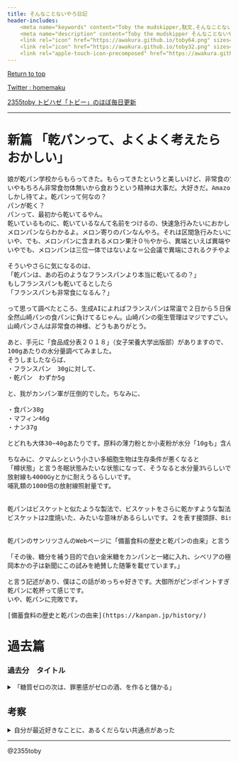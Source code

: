 ```yaml
---
title: そんなことないやろ日記
header-includes:
	<meta name="keywords" content="Toby the mudskipper,駄文,そんなことないやろ" />
	<meta name="description" content="Toby the mudskipper そんなことないやろ日記。人生の手抜き工事" />
	<link rel="icon" href="https://awakura.github.io/toby64.png" sizes="64x64" type="image/png" /> 
	<link rel="icon" href="https://awakura.github.io/toby32.png" sizes="32x32" type="image/png" />  
	<link rel="apple-touch-icon-precomposed" href="https://awakura.github.io/toby150.png" />
---
```


[Return to top](https://awakura.github.io/)

[Twitter : homemaku](https://x.com/homemaku)

[2355toby トビハゼ「トビー」のほぼ毎日更新](https://www.youtube.com/channel/UCFq06QurrYT58m7wzqy1MZQ)


___


# 新篇 「乾パンって、よくよく考えたらおかしい」

<pre>
娘が乾パン学校からもらってきた。もらってきたというと美しいけど、非常食の賞味期限に伴う処分だ。
いやもちろん非常食勿体無いから食おうという精神は大事だ。大好きだ。Amazonの段ボールすら勿体無くて捨てれない僕なのだ。
しかし待てよ。乾パンって何なの？
パンが乾く？
パンって、最初から乾いてるやん。
乾いているものに、乾いているなんて名前をつけるの、快速急行みたいにおかしいやん。
メロンパンならわかるよ。メロン寄りのパンなんやろ。それは区間急行みたいに正統やろ。
いや、でも、メロンパンに含まれるメロン果汁０％やから、異端といえば異端やな。しかし、メロンソーダも果汁０％やから、メロンドメインでは０％が正統なんやろか。
いやでも、メロンパンは三位一体ではないよな＝公会議で異端にされるクチやよね。だって酸味が無いもんな（ドヤっ）

そういやさらに気になるのは、
「乾パンは、あの石のようなフランスパンより本当に乾いてるの？」
もしフランスパンも乾いてるとしたら
「フランスパンも非常食になるん？」

って思って調べたところ、生成AIによればフランスパンは常温で２日から５日保存可能とのこと。マジかよ。マジパンかよ。
全然山崎パンの食パンに負けてるじゃん。山崎パンの衛生管理はマジですごい。雪で通行止めの高速道路で配られてる山崎パン食べたい。
山崎パンさんは非常食の神様、どうもありがとう。

あと、手元に「食品成分表２０１８」（女子栄養大学出版部）がありますので、
100gあたりの水分量調べてみました。
そうしましたならば、
・フランスパン　30gに対して、
・乾パン　わずか5g

と、我がカンパン軍が圧倒的でした。ちなみに、

・食パン38g
・マフィン46g
・ナン37g

とどれも大体30−40gあたりです。原料の薄力粉とか小麦粉が水分「10gも」含んでいる。乾パンはそれよりも少ないわけだから、乾パンどんだけ焼いてるねんと言う話です。焼くために使ってるエネルギーを考えると、もしかしたら、単位gあたりのCO2発生量はパン類ではMAXかもしれない。

ちなみに、クマムシという小さい多細胞生物は生存条件が悪くなると
「樽状態」と言う冬眠状態みたいな状態になって、そうなると水分量3%らしいです。乾パンよりすごいやん。どうやって乾くねん。
放射線も4000Gyとかに耐えうるらしいです。
哺乳類の1000倍の放射線照射量です。


乾パンはビスケットと似たような製法で、ビスケットをさらに乾かすような製法で作るそうです。
ビスケットは2度焼いた、みたいな意味があるらしいです。２を表す接頭辞、Bis、が付いてますもんね。化学でも通用名でBis-フェノールとかいいますもんね。感熱紙によく使ってるやつですね。


乾パンのサンリツさんのWebページに「備蓄食料の歴史と乾パンの由来」と言う面白いページがあるのですがそこに

「その後、糖分を補う目的で白い金米糖をカンパンと一緒に入れ、シベリアの極寒地でテストを行ないましたが、白い金米糖は氷を連想するということで不評を買いました。そこで、白を除き、黄、青、ピンク、紫、緑の５色の金米糖を採用しテストした結果、大好評を得たのです。
岡本かの子は新聞にこの試みを絶賛した随筆を載せています。」

と言う記述があり、僕はこの話がめっちゃ好きです。大御所がピンポイントすぎるでしょ。
乾パンに乾杯って感じです。
いや、乾パンに完敗です。

[備蓄食料の歴史と乾パンの由来](https://kanpan.jp/history/)
</pre>


# 過去篇


### 過去分　タイトル

<details>
<summary>「糖質ゼロの次は、罪悪感がゼロの酒、を作ると儲かる」</summary>

<pre>
「糖質ゼロの次は、罪悪感がゼロの酒、を作ると儲かる」

地上波でやってた、アリスインザワンダーランド　ディズニー実写版をみた。
ティムバートンとジョニーデップの組み合わせは、世間では大層喜ばれるらしいが、僕はあまり好きになれなかった。
チャーリーズチョコレート工場も、画面の配色があんま好きじゃなかった。

いやでもやはりティムとジョニーがおかしいのではなく、どうせ俺がおかしい。
なぜなら、俺が好きなコンビニのお菓子は、１週間以内に陳列されなくなるからであり、それは俺が世間からズレている証明なのだ。
先月もひどいことがあった。
下のスーパーで「リプトンのレモンティーの酎ハイ」という、超ご機嫌な酎ハイが売られていたのでたらふく買った。
どれくらいご機嫌かというと、酎ハイなのに、味がまんまリプトンなのだ。
だから酒を飲んでいるという罪悪感がない。「これは２０２４年の免罪符だ。3％のストロング・ゼロなのだ」俺は狂喜した。
このゼロは「罪悪感ゼロ」を意味する。

買い占めようと思い、翌る日いそいそと店に行ったら、棚から綺麗さっぽろ消えていた。（サントリー）
棚からは陳列札すら消えていて、もう代わりの品が置いてあった。
ひょっとしたら夢だったんじゃないかと思うくらいだった。
まあもし夢だとしても、自分で作れば良いではないか、と俺は思った。
理論上、リプトンをゼロを２:１で割れば良いし、酒造免許もいらない。

というか、酒作るだけなのに、酒造に免許とれとかいちいちうるさいのです。
大体アルコールなんて本当勝手にできる。
去年、デロデロの干し柿を台所にほったらかしてたら、勝手にアルコール発酵してた。
酵母も足してねえ・・・ただ嫁と俺とどっちが食うORどっちが捨てるかのチキンレースをしてただけなのだ。
ただ時間が、時間がその柿から、えもしれない芳香を放ち始めさせたのだ。

酒を発見した古代人、酒を作った古代人は偉大だな、って遠巻きに思ってたけど事実は違う。
頼んでもないのに勝手に干し柿は台所でアルコール発酵するし、
発酵すれば発酵したで、「明らかに食っても良い感の芳香をプンプンに撒き散らす」ので、これに気づかなかったら人類の方がおかしい。
全然回ってる間のない地球の万有引力に気づく奴らが、この芳香に気づかないわけない。
とにかく酒造免許なんてのは、果実に嫉妬してるみたいでカッコ悪い。武士道に反する。
そのうち漬物免許とか出てこないか心配だ。ダイコン二種とか。
漬物免許試験場の実技試験とか大変そう。
「漬物をつけている途中に汗をかいた時は、漬物に汗が落ちないよう＆手が汚れないように、（　）する」
俺らの漬物免許は「死ぬまで有効」

2024/11
</pre>


</details>



## 考察

<details>
<summary>自分が最近好きなことに、あるくだらない共通点があった</summary>
<pre>


あんまりまとまってないのですが、
僕自分がローグライクゲームをやる理由が、この前スッとわかったような気がしたんですよ。
僕は、幸運というかareaを求めてやってるんですよ。
没入できるのは、リスクの無いガチャを回しているからだと思います。
そしてあと、やはり社会と切り離されている、ってのが大事かもしれない。
社会とくっついている感があると、どうしても、優劣や、効率の良い悪いを意識してしまうからでしょうね。

ローグライク以外に、僕
・ビーチコーミングとか、
・貧乏旅とか、
・博物館巡りとか、
・ピアノ弾くのとか
・街歩き
とか好きなんですけど、どれも幸運待ちなんですよね。


というふうに、結構人によって、幸運待ちによってる人とか、自分を尊重してほしいによっている人とか、
ありそうでちょっと面白そうだなあ、と思ったんですよ。

次の５種類くらいに分かれるのかな。
・冒険したい　幸運待ち
・他人を支配したがるもの　　趣味
・自分の中に閉じこもりたいと思うもの　　競争したくない、無能だと感じたくない
・他人にマウントしたがるもの　　他人に尊重してほしい　尊重してほしい自分だというのを見せたい



幸運を求めて、リスクの少ないガチャを回し続ける。成長でも、でもなく。
結局幸運を求めているだけ。
でもある種が、死滅回遊覚悟で新天地を探す種には、必要な能力なのかもしれない。



富を顕示する。間暇を顕示する。
　どれも暇。　マウントする？される？　舐める、舐められる。　本当はそれすらないのでは？　暇、暇じゃない？
　　強い、強くない？　生命力が？　力が？
　　　興味を持って深掘りする？

生きていくことにやっていること。
　ゲームのうち、
　　メスを捕まえるために、やっていること。
　　　意味はない。　顕示的？　体力？　性格合わせ？

普段競争に晒されている、体力や地力のことを忘れられるから。
　普段生活に晒されていることを、忘れられるから。
　　普段の恐怖を、忘れるため。　

リスクのない、ガチャは、最も
　物語を知りたい。　リスクの無い、ミミクリ。

　　冒険と似ている。古来から、

　体力ゲーム、知力ゲーム、


 参加する競技

　でも人に見せると、急にガチャではなくなる。　サークルとかは、アホみたいな競争に晒されないから楽しいのかもしれない。
　競争しだすと、辛い。


</pre>
</details>


---

@2355toby


